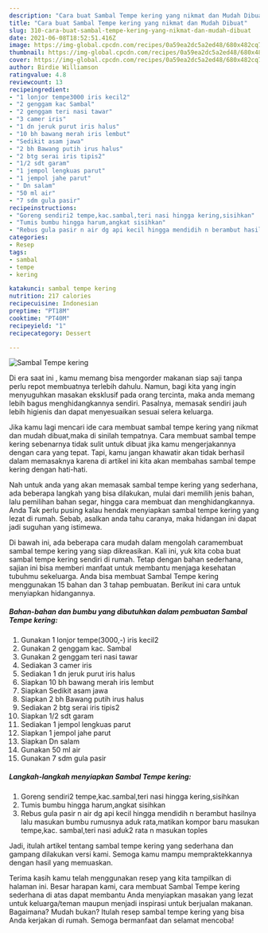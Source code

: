 ```yaml
---
description: "Cara buat Sambal Tempe kering yang nikmat dan Mudah Dibuat"
title: "Cara buat Sambal Tempe kering yang nikmat dan Mudah Dibuat"
slug: 310-cara-buat-sambal-tempe-kering-yang-nikmat-dan-mudah-dibuat
date: 2021-06-08T18:52:51.416Z
image: https://img-global.cpcdn.com/recipes/0a59ea2dc5a2ed48/680x482cq70/sambal-tempe-kering-foto-resep-utama.jpg
thumbnail: https://img-global.cpcdn.com/recipes/0a59ea2dc5a2ed48/680x482cq70/sambal-tempe-kering-foto-resep-utama.jpg
cover: https://img-global.cpcdn.com/recipes/0a59ea2dc5a2ed48/680x482cq70/sambal-tempe-kering-foto-resep-utama.jpg
author: Birdie Williamson
ratingvalue: 4.8
reviewcount: 13
recipeingredient:
- "1 lonjor tempe3000 iris kecil2"
- "2 genggam kac Sambal"
- "2 genggam teri nasi tawar"
- "3 camer iris"
- "1 dn jeruk purut iris halus"
- "10 bh bawang merah iris lembut"
- "Sedikit asam jawa"
- "2 bh Bawang putih irus halus"
- "2 btg serai iris tipis2"
- "1/2 sdt garam"
- "1 jempol lengkuas parut"
- "1 jempol jahe parut"
- " Dn salam"
- "50 ml air"
- "7 sdm gula pasir"
recipeinstructions:
- "Goreng sendiri2 tempe,kac.sambal,teri nasi hingga kering,sisihkan"
- "Tumis bumbu hingga harum,angkat sisihkan"
- "Rebus gula pasir n air dg api kecil hingga mendidih n berambut hasilnya lalu masukan bumbu rumusnya aduk rata,matikan kompor baru masukan tempe,kac. sambal,teri nasi aduk2 rata n masukan toples"
categories:
- Resep
tags:
- sambal
- tempe
- kering

katakunci: sambal tempe kering 
nutrition: 217 calories
recipecuisine: Indonesian
preptime: "PT18M"
cooktime: "PT40M"
recipeyield: "1"
recipecategory: Dessert

---
```



![Sambal Tempe kering](https://img-global.cpcdn.com/recipes/0a59ea2dc5a2ed48/680x482cq70/sambal-tempe-kering-foto-resep-utama.jpg)

Di era  saat ini , kamu memang bisa mengorder makanan siap saji tanpa perlu repot membuatnya terlebih dahulu. Namun, bagi kita yang ingin menyuguhkan masakan eksklusif pada orang tercinta, maka anda memang lebih bagus menghidangkannya sendiri. Pasalnya, memasak sendiri jauh lebih higienis dan dapat menyesuaikan sesuai selera keluarga.

Jika kamu lagi mencari ide cara membuat sambal tempe kering yang nikmat dan mudah dibuat,maka di sinilah tempatnya. Cara membuat sambal tempe kering  sebenarnya tidak sulit untuk dibuat jika kamu mengerjakannya dengan cara yang tepat. Tapi, kamu jangan khawatir akan tidak berhasil dalam memasaknya 
karena di artikel ini kita akan membahas sambal tempe kering dengan hati-hati.  



Nah untuk anda yang akan memasak sambal tempe kering yang sederhana, ada beberapa langkah yang bisa dilakukan, mulai dari memilih jenis bahan, lalu pemilihan bahan segar, hingga cara membuat dan menghidangkannya. Anda Tak perlu pusing kalau hendak menyiapkan sambal tempe kering yang lezat di rumah. Sebab, asalkan anda  tahu caranya, maka hidangan ini dapat jadi suguhan yang istimewa.

Di bawah ini, ada beberapa cara mudah dalam mengolah caramembuat sambal tempe kering yang siap dikreasikan. Kali ini, yuk kita coba buat sambal tempe kering sendiri di rumah. Tetap dengan bahan sederhana, sajian ini bisa memberi manfaat untuk membantu menjaga kesehatan tubuhmu sekeluarga. Anda bisa membuat Sambal Tempe kering menggunakan 15 bahan dan 3 tahap pembuatan. Berikut ini cara untuk menyiapkan hidangannya.

<!--inarticleads1-->

##### Bahan-bahan dan bumbu yang dibutuhkan dalam pembuatan Sambal Tempe kering:

1. Gunakan 1 lonjor tempe(3000,-) iris kecil2
1. Gunakan 2 genggam kac. Sambal
1. Gunakan 2 genggam teri nasi tawar
1. Sediakan 3 camer iris
1. Sediakan 1 dn jeruk purut iris halus
1. Siapkan 10 bh bawang merah iris lembut
1. Siapkan Sedikit asam jawa
1. Siapkan 2 bh Bawang putih irus halus
1. Sediakan 2 btg serai iris tipis2
1. Siapkan 1/2 sdt garam
1. Sediakan 1 jempol lengkuas parut
1. Siapkan 1 jempol jahe parut
1. Siapkan  Dn salam
1. Gunakan 50 ml air
1. Gunakan 7 sdm gula pasir




<!--inarticleads2-->

##### Langkah-langkah menyiapkan Sambal Tempe kering:

1. Goreng sendiri2 tempe,kac.sambal,teri nasi hingga kering,sisihkan
1. Tumis bumbu hingga harum,angkat sisihkan
1. Rebus gula pasir n air dg api kecil hingga mendidih n berambut hasilnya lalu masukan bumbu rumusnya aduk rata,matikan kompor baru masukan tempe,kac. sambal,teri nasi aduk2 rata n masukan toples




Jadi, itulah artikel tentang  sambal tempe kering  yang sederhana dan gampang dilakukan versi kami. Semoga kamu mampu mempraktekkannya dengan hasil yang memuaskan. 

Terima kasih kamu telah menggunakan resep yang kita tampilkan di halaman ini. Besar harapan kami, cara membuat  Sambal Tempe kering sederhana di atas dapat membantu Anda menyiapkan masakan yang lezat untuk keluarga/teman maupun menjadi inspirasi untuk berjualan makanan. Bagaimana? Mudah bukan? Itulah resep sambal tempe kering yang bisa Anda kerjakan di rumah. Semoga bermanfaat dan selamat mencoba!

